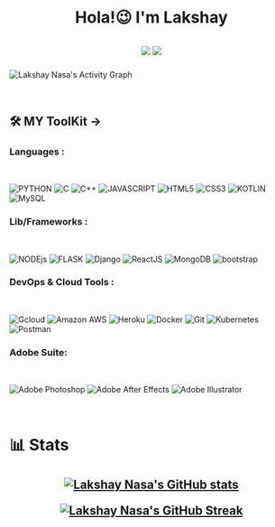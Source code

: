 <h1 align = "center">

Hola!😉 I'm Lakshay

</h1>

<h2 align = "center">

<a href="https://twitter.com/lakshay1717"><img src="https://img.shields.io/badge/Twitter-1DA1F2?style=for-the-badge&logo=twitter&logoColor=white"></a>
<a href="https://linkedin.com/in/lakshaynasa/"><img src="https://img.shields.io/badge/LinkedIn-0077B5?style=for-the-badge&logo=linkedin&logoColor=white"></a>

</h2>

![Lakshay Nasa's Activity Graph](https://activity-graph.herokuapp.com/graph?username=lakshay-nasa&theme=react-dark)

<br>

## 🛠️ MY ToolKit ->


### Languages :

<br>

![PYTHON](https://img.shields.io/badge/Python-14354C?style=for-the-badge&logo=python&logoColor=white)
![C](https://img.shields.io/badge/C-00599C?style=for-the-badge&logo=c&logoColor=white)
![C++](	https://img.shields.io/badge/C%2B%2B-00599C?style=for-the-badge&logo=c%2B%2B&logoColor=white)
![JAVASCRIPT](https://img.shields.io/badge/JavaScript-F7DF1E?style=for-the-badge&logo=javascript&logoColor=black)
![HTML5](https://img.shields.io/badge/HTML5-E34F26?style=for-the-badge&logo=html5&logoColor=white)
![CSS3](https://img.shields.io/badge/CSS3-1572B6?style=for-the-badge&logo=css3&logoColor=white)
![KOTLIN](https://img.shields.io/badge/Kotlin-0095D5?&style=for-the-badge&logo=kotlin&logoColor=white)
![MySQL](https://img.shields.io/badge/MySQL-00000F?style=for-the-badge&logo=mysql&logoColor=white)


### Lib/Frameworks :

<br>

![NODEjs](https://img.shields.io/badge/Node.js-43853D?style=for-the-badge&logo=node.js&logoColor=white)
![FLASK](https://img.shields.io/badge/Flask-000000?style=for-the-badge&logo=flask&logoColor=white)
![Django](https://img.shields.io/badge/Django-092E20?style=for-the-badge&logo=django&logoColor=white)
![ReactJS](https://img.shields.io/badge/React-20232A?style=for-the-badge&logo=react&logoColor=61DAFB)
![MongoDB](https://img.shields.io/badge/MongoDB-4EA94B?style=for-the-badge&logo=mongodb&logoColor=white)
![bootstrap](https://img.shields.io/badge/Bootstrap-563D7C?style=for-the-badge&logo=bootstrap&logoColor=white)


### DevOps & Cloud Tools :

<br>

![Gcloud](https://img.shields.io/badge/Google_Cloud-4285F4?style=for-the-badge&logo=google-cloud&logoColor=white)
![Amazon AWS](https://img.shields.io/badge/Amazon_AWS-232F3E?style=for-the-badge&logo=amazon-aws&logoColor=white)
![Heroku](https://img.shields.io/badge/Heroku-430098?style=for-the-badge&logo=heroku&logoColor=white)
![Docker](https://img.shields.io/badge/docker-%230db7ed.svg?style=for-the-badge&logo=docker&logoColor=white)
![Git](https://img.shields.io/badge/-git-F1502F?style=for-the-badge&logo=git&logoColor=white)
![Kubernetes](https://img.shields.io/badge/kubernetes-%23326ce5.svg?style=for-the-badge&logo=kubernetes&logoColor=white)
![Postman](https://img.shields.io/badge/Postman-FF6C37?style=for-the-badge&logo=postman&logoColor=white)


### Adobe Suite:

<br>

![Adobe Photoshop](https://img.shields.io/badge/adobe%20photoshop-%2331A8FF.svg?style=for-the-badge&logo=adobe%20photoshop&logoColor=white)
![Adobe After Effects](https://img.shields.io/badge/Adobe%20After%20Effects-9999FF.svg?style=for-the-badge&logo=Adobe%20After%20Effects&logoColor=white)
![Adobe Illustrator](https://img.shields.io/badge/adobe%20illustrator-%23FF9A00.svg?style=for-the-badge&logo=adobe%20illustrator&logoColor=white)

<br>

# 📊 Stats

<h2 align = "center">

[![Lakshay Nasa's GitHub stats](https://github-readme-stats.vercel.app/api?username=lakshay-nasa)](https://github.com/lakshay-nasa/)

[![Lakshay Nasa's GitHub Streak](https://github-readme-streak-stats.herokuapp.com/?user=lakshay-nasa)](https://github.com/lakshay-nasa/)

</h2>